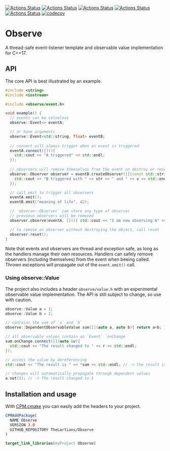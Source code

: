 [![Actions Status](https://github.com/TheLartians/Observe/workflows/MacOS/badge.svg)](https://github.com/TheLartians/Observe/actions)
[![Actions Status](https://github.com/TheLartians/Observe/workflows/Windows/badge.svg)](https://github.com/TheLartians/Observe/actions)
[![Actions Status](https://github.com/TheLartians/Observe/workflows/Ubuntu/badge.svg)](https://github.com/TheLartians/Observe/actions)
[![Actions Status](https://github.com/TheLartians/Observe/workflows/Style/badge.svg)](https://github.com/TheLartians/Observe/actions)
[![Actions Status](https://github.com/TheLartians/Observe/workflows/Install/badge.svg)](https://github.com/TheLartians/Observe/actions)
[![codecov](https://codecov.io/gh/TheLartians/Observe/branch/master/graph/badge.svg)](https://codecov.io/gh/TheLartians/Observe)

# Observe

A thread-safe event-listener template and observable value implementation for C++17.

## API

The core API is best illustrated by an example.

```cpp
#include <string>
#include <iostream>

#include <observe/event.h>

void example() {
  // events can be valueless
  observe::Event<> eventA;

  // or have arguments
  observe::Event<std::string, float> eventB;
  
  // connect will always trigger when an event is triggered
  eventA.connect([](){
    std::cout << "A triggered" << std::endl;
  });
  
  // observers will remove themselves from the event on destroy or reset
  observe::Observer observer = eventB.createObserver([](const std::string &str, float v){ 
    std::cout << "B triggered with " << str << " and " << v << std::endl;
  });

  // call emit to trigger all observers
  eventA.emit();
  eventB.emit("meaning of life", 42);

  // `observe::Observer` can store any type of observer
  // previous observers will be removed
  observer.observe(eventA, [](){ std::cout << "I am now observing A" << std::endl; });

  // to remove an observer without destroying the object, call reset
  observer.reset();
}
```

Note that events and observers are thread and exception safe, as long as the handlers manage their own resources.
Handlers can safely remove observers (including themselves) from the event when beeing called.
Thrown exceptions will propagate out of the `event.emit()` call.

### Using observe::Value

The project also includes a header `observe/value.h` with an experimental observable value implementation.
The API is still subject to change, so use with caution.

```cpp
observe::Value a = 1;
observe::Value b = 2;

// contains the sum of `a` and `b`
observe::DependentObservableValue sum([](auto a, auto b){ return a+b; },a,b);

// all observable values contain an `Event` `onChange`
sum.onChange.connect([](auto &v){ 
  std::cout << "The result changed to " << r << std::endl;
});

// access the value by dereferencing
std::cout << "The result is " << *sum << std::endl; // -> the result is 3

// changes will automatically propagate through dependent values
a.set(3); // -> The result changed to 5
```

## Installation and usage

With [CPM.cmake](https://github.com/TheLartians/CPM) you can easily add the headers to your project.

```cmake
CPMAddPackage(
  NAME Observe
  VERSION 3.0
  GITHUB_REPOSITORY TheLartians/Observe
)

target_link_libraries(myProject Observe)
```

